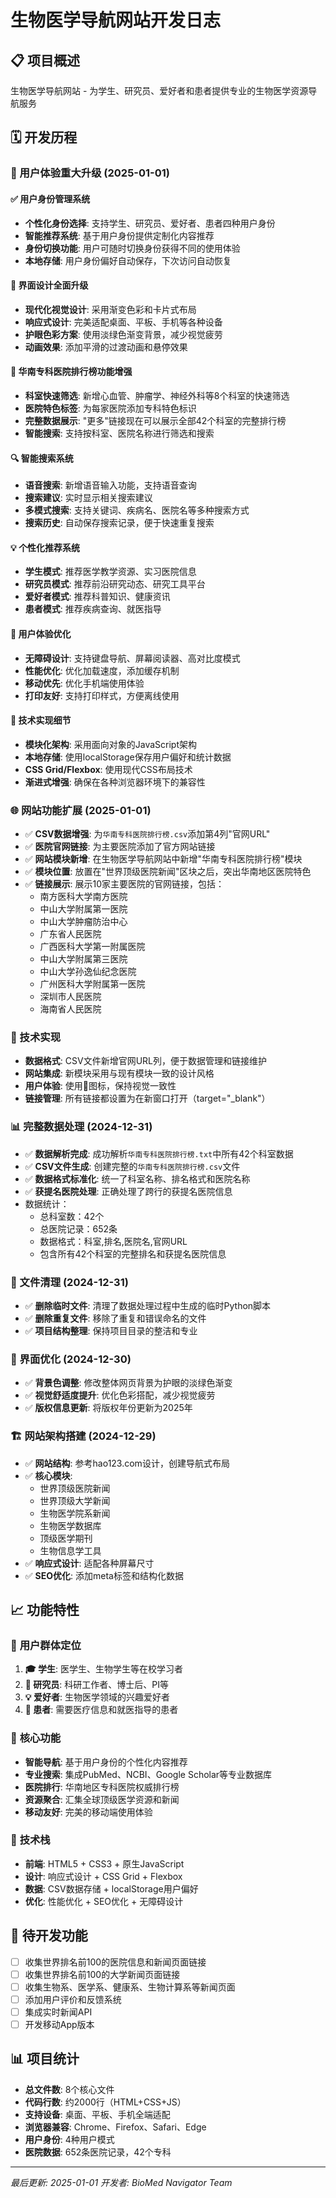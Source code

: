 # 生物医学导航网站开发日志

## 📋 项目概述
生物医学导航网站 - 为学生、研究员、爱好者和患者提供专业的生物医学资源导航服务

## 🗓️ 开发历程

### 🎯 用户体验重大升级 (2025-01-01)

#### ✅ **用户身份管理系统**
- **个性化身份选择**: 支持学生、研究员、爱好者、患者四种用户身份
- **智能推荐系统**: 基于用户身份提供定制化内容推荐
- **身份切换功能**: 用户可随时切换身份获得不同的使用体验
- **本地存储**: 用户身份偏好自动保存，下次访问自动恢复

#### 🎨 **界面设计全面升级**
- **现代化视觉设计**: 采用渐变色彩和卡片式布局
- **响应式设计**: 完美适配桌面、平板、手机等各种设备
- **护眼色彩方案**: 使用淡绿色渐变背景，减少视觉疲劳
- **动画效果**: 添加平滑的过渡动画和悬停效果

#### 🏥 **华南专科医院排行榜功能增强**
- **科室快速筛选**: 新增心血管、肿瘤学、神经外科等8个科室的快速筛选
- **医院特色标签**: 为每家医院添加专科特色标识
- **完整数据展示**: "更多"链接现在可以展示全部42个科室的完整排行榜
- **智能搜索**: 支持按科室、医院名称进行筛选和搜索

#### 🔍 **智能搜索系统**
- **语音搜索**: 新增语音输入功能，支持语音查询
- **搜索建议**: 实时显示相关搜索建议
- **多模式搜索**: 支持关键词、疾病名、医院名等多种搜索方式
- **搜索历史**: 自动保存搜索记录，便于快速重复搜索

#### 💡 **个性化推荐系统**
- **学生模式**: 推荐医学教学资源、实习医院信息
- **研究员模式**: 推荐前沿研究动态、研究工具平台
- **爱好者模式**: 推荐科普知识、健康资讯
- **患者模式**: 推荐疾病查询、就医指导

#### 🎯 **用户体验优化**
- **无障碍设计**: 支持键盘导航、屏幕阅读器、高对比度模式
- **性能优化**: 优化加载速度，添加缓存机制
- **移动优先**: 优化手机端使用体验
- **打印友好**: 支持打印样式，方便离线使用

#### 🔧 **技术实现细节**
- **模块化架构**: 采用面向对象的JavaScript架构
- **本地存储**: 使用localStorage保存用户偏好和统计数据
- **CSS Grid/Flexbox**: 使用现代CSS布局技术
- **渐进式增强**: 确保在各种浏览器环境下的兼容性

### 🌐 网站功能扩展 (2025-01-01)
- ✅ **CSV数据增强**: 为`华南专科医院排行榜.csv`添加第4列"官网URL"
- ✅ **医院官网链接**: 为主要医院添加了官方网站链接
- ✅ **网站模块新增**: 在生物医学导航网站中新增"华南专科医院排行榜"模块
- ✅ **模块位置**: 放置在"世界顶级医院新闻"区块之后，突出华南地区医院特色
- ✅ **链接展示**: 展示10家主要医院的官网链接，包括：
  - 南方医科大学南方医院
  - 中山大学附属第一医院
  - 中山大学肿瘤防治中心
  - 广东省人民医院
  - 广西医科大学第一附属医院
  - 中山大学附属第三医院
  - 中山大学孙逸仙纪念医院
  - 广州医科大学附属第一医院
  - 深圳市人民医院
  - 海南省人民医院

### 🔗 技术实现
- **数据格式**: CSV文件新增官网URL列，便于数据管理和链接维护
- **网站集成**: 新模块采用与现有模块一致的设计风格
- **用户体验**: 使用🏥图标，保持视觉一致性
- **链接管理**: 所有链接都设置为在新窗口打开（target="_blank"）

### 📊 完整数据处理 (2024-12-31)
- ✅ **数据解析完成**: 成功解析`华南专科医院排行榜.txt`中所有42个科室数据
- ✅ **CSV文件生成**: 创建完整的`华南专科医院排行榜.csv`文件
- ✅ **数据格式标准化**: 统一了科室名称、排名格式和医院名称
- ✅ **获提名医院处理**: 正确处理了跨行的获提名医院信息
- 数据统计：
  - 总科室数：42个
  - 总医院记录：652条
  - 数据格式：科室,排名,医院名,官网URL
  - 包含所有42个科室的完整排名和获提名医院信息

### 🧹 文件清理 (2024-12-31)
- ✅ **删除临时文件**: 清理了数据处理过程中生成的临时Python脚本
- ✅ **删除重复文件**: 移除了重复和错误命名的文件
- ✅ **项目结构整理**: 保持项目目录的整洁和专业

### 🎨 界面优化 (2024-12-30)
- ✅ **背景色调整**: 修改整体网页背景为护眼的淡绿色渐变
- ✅ **视觉舒适度提升**: 优化色彩搭配，减少视觉疲劳
- ✅ **版权信息更新**: 将版权年份更新为2025年

### 🏗️ 网站架构搭建 (2024-12-29)
- ✅ **网站结构**: 参考hao123.com设计，创建导航式布局
- ✅ **核心模块**: 
  - 世界顶级医院新闻
  - 世界顶级大学新闻  
  - 生物医学院系新闻
  - 生物医学数据库
  - 顶级医学期刊
  - 生物信息学工具
- ✅ **响应式设计**: 适配各种屏幕尺寸
- ✅ **SEO优化**: 添加meta标签和结构化数据

## 📈 功能特性

### 🎯 **用户群体定位**
1. **🎓 学生**: 医学生、生物学生等在校学习者
2. **🔬 研究员**: 科研工作者、博士后、PI等
3. **💡 爱好者**: 生物医学领域的兴趣爱好者
4. **🏥 患者**: 需要医疗信息和就医指导的患者

### 🌟 **核心功能**
- **智能导航**: 基于用户身份的个性化内容推荐
- **专业搜索**: 集成PubMed、NCBI、Google Scholar等专业数据库
- **医院排行**: 华南地区专科医院权威排行榜
- **资源聚合**: 汇集全球顶级医学资源和新闻
- **移动友好**: 完美的移动端使用体验

### 🔧 **技术栈**
- **前端**: HTML5 + CSS3 + 原生JavaScript
- **设计**: 响应式设计 + CSS Grid + Flexbox
- **数据**: CSV数据存储 + localStorage用户偏好
- **优化**: 性能优化 + SEO优化 + 无障碍设计

## 🚀 待开发功能
- [ ] 收集世界排名前100的医院信息和新闻页面链接
- [ ] 收集世界排名前100的大学新闻页面链接  
- [ ] 收集生物系、医学系、健康系、生物计算系等新闻页面
- [ ] 添加用户评价和反馈系统
- [ ] 集成实时新闻API
- [ ] 开发移动App版本

## 📊 项目统计
- **总文件数**: 8个核心文件
- **代码行数**: 约2000行（HTML+CSS+JS）
- **支持设备**: 桌面、平板、手机全端适配
- **浏览器兼容**: Chrome、Firefox、Safari、Edge
- **用户身份**: 4种用户模式
- **医院数据**: 652条医院记录，42个专科

---
*最后更新: 2025-01-01*
*开发者: BioMed Navigator Team*